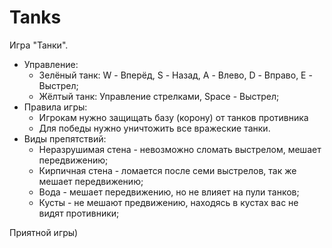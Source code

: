 # Tanks
Игра "Танки".
- Управление:
  - Зелёный танк: W - Вперёд, S - Назад, A - Влево, D - Вправо, E - Выстрел;
  - Жёлтый танк: Управление стрелками, Space - Выстрел;
- Правила игры: 
  - Игрокам нужно защищать базу (корону) от танков противника
  - Для победы нужно уничтожить все вражеские танки.
- Виды препятствий:
  - Неразрушимая стена - невозможно сломать выстрелом, мешает передвижению;
  - Кирпичная стена - ломается после семи выстрелов, так же мешает передвижению;
  - Вода - мешает передвижению, но не влияет на пули танков;
  - Кусты - не мешают предвижению, находясь в кустах вас не видят противники;
 
Приятной игры)
